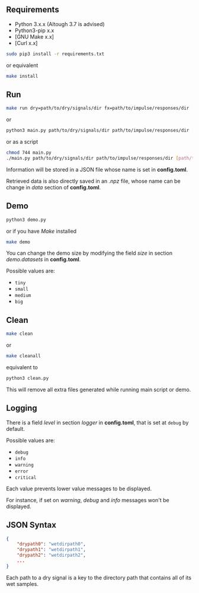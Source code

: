 ## Requirements

- Python 3.x.x (Altough 3.7 is advised)
- Python3-pip x.x  
- [GNU Make x.x]
- [Curl x.x]

```bash
sudo pip3 install -r requirements.txt
```

or equivalent

```bash
make install
```

## Run

```bash
make run dry=path/to/dry/signals/dir fx=path/to/impulse/responses/dir [wet=path/to/output/dir]
```

or

```bash
python3 main.py path/to/dry/signals/dir path/to/impulse/responses/dir [path/to/output/dir]
```

or as a script

```bash
chmod 744 main.py
./main.py path/to/dry/signals/dir path/to/impulse/responses/dir [path/to/output/dir]
```

Information will be stored in a JSON file whose name is set in **config.toml**.

Retrieved data is also directly saved in an *.npz* file, whose name can be change in *data* section of **config.toml**.

## Demo

```bash
python3 demo.py
```

or if you have *Make* installed

```bash
make demo
```

You can change the demo size by modifying the field *size* in section *demo.datasets* in **config.toml**.

Possible values are:
* `tiny`
* `small`
* `medium`
* `big`

## Clean

```bash
make clean
```

or

```bash
make cleanall
```

equivalent to

```bash
python3 clean.py
```

This will remove all extra files generated while running main script or demo.

## Logging

There is a field *level* in section *logger* in **config.toml**, that is set at `debug` by default.

Possible values are:
* `debug`
* `info`
* `warning`
* `error`
* `critical`

Each value prevents lower value messages to be displayed.

For instance, if set on *warning*, *debug* and *info* messages won't be displayed.

## JSON Syntax

```json
{
	"drypath0": "wetdirpath0",
	"drypath1": "wetdirpath1",
	"drypath2": "wetdirpath2",
	...
}
```

Each path to a dry signal is a key to the directory path that contains all of its wet samples.
